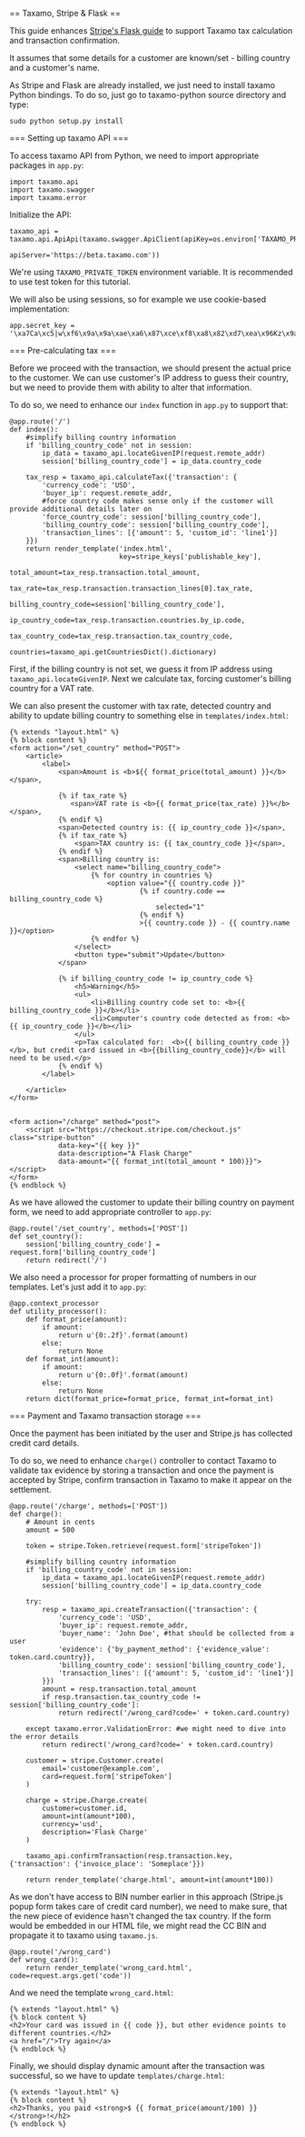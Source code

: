 == Taxamo, Stripe & Flask ==

This guide enhances [Stripe's Flask guide](https://stripe.com/docs/checkout/guides/flask) to support Taxamo tax calculation
and transaction confirmation.

It assumes that some details for a customer are known/set - billing country and a customer's name.

As Stripe and Flask are already installed, we just need to install taxamo Python bindings. 
To do so, just go to taxamo-python source directory and type:

```
sudo python setup.py install
```

=== Setting up taxamo API ===

To access taxamo API from Python, we need to import appropriate packages in `app.py`:

```
import taxamo.api
import taxamo.swagger
import taxamo.error
```

Initialize the API:

```
taxamo_api = taxamo.api.ApiApi(taxamo.swagger.ApiClient(apiKey=os.environ['TAXAMO_PRIVATE_TOKEN'],
                                                        apiServer='https://beta.taxamo.com'))
```

We're using `TAXAMO_PRIVATE_TOKEN` environment variable. It is recommended to use test token for this tutorial.

We will also be using sessions, so for example we use cookie-based implementation:

```
app.secret_key = '\xa7Ca\xc5|w\xf6\x9a\x9a\xae\xa6\x87\xce\xf8\xa8\x82\xd7\xea\x96Kz\x9a\xf4\xae'
```

=== Pre-calculating tax ===

Before we proceed with the transaction, we should present the actual price to the customer. We can use customer's IP
 address to guess their country, but we need to provide them with ability to alter that information.
 
To do so, we need to enhance our `index` function in `app.py` to support that:

```
@app.route('/')
def index():
    #simplify billing country information
    if 'billing_country_code' not in session:
        ip_data = taxamo_api.locateGivenIP(request.remote_addr)
        session['billing_country_code'] = ip_data.country_code
        
    tax_resp = taxamo_api.calculateTax({'transaction': {
        'currency_code': 'USD',
        'buyer_ip': request.remote_addr,
        #force country code makes sense only if the customer will provide additional details later on
        'force_country_code': session['billing_country_code'],
        'billing_country_code': session['billing_country_code'],
        'transaction_lines': [{'amount': 5, 'custom_id': 'line1'}]
    }})
    return render_template('index.html',
                           key=stripe_keys['publishable_key'],
                           total_amount=tax_resp.transaction.total_amount,
                           tax_rate=tax_resp.transaction.transaction_lines[0].tax_rate,
                           billing_country_code=session['billing_country_code'],
                           ip_country_code=tax_resp.transaction.countries.by_ip.code,
                           tax_country_code=tax_resp.transaction.tax_country_code,
                           countries=taxamo_api.getCountriesDict().dictionary)
```

First, if the billing country is not set, we guess it from IP address using `taxamo_api.locateGivenIP`. Next we calculate 
tax, forcing customer's billing country for a VAT rate.

We can also present the customer with tax rate, detected country and ability to update billing country to something else
in `templates/index.html`:

```
{% extends "layout.html" %}
{% block content %}
<form action="/set_country" method="POST">
    <article>
        <label>
            <span>Amount is <b>${{ format_price(total_amount) }}</b></span>,

            {% if tax_rate %}
               <span>VAT rate is <b>{{ format_price(tax_rate) }}%</b></span>,
            {% endif %}
            <span>Detected country is: {{ ip_country_code }}</span>,
            {% if tax_rate %}
                <span>TAX country is: {{ tax_country_code }}</span>,
            {% endif %}
            <span>Billing country is:
                <select name="billing_country_code">
                    {% for country in countries %}
                        <option value="{{ country.code }}"
                                {% if country.code == billing_country_code %}
                                    selected="1"
                                {% endif %}
                                >{{ country.code }} - {{ country.name }}</option>
                    {% endfor %}
                </select>
                <button type="submit">Update</button>
            </span>

            {% if billing_country_code != ip_country_code %}
                <h5>Warning</h5>
                <ul>
                    <li>Billing country code set to: <b>{{ billing_country_code }}</b></li>
                    <li>Computer's country code detected as from: <b>{{ ip_country_code }}</b></li>
                </ul>
                <p>Tax calculated for:  <b>{{ billing_country_code }}</b>, but credit card issued in <b>{{billing_country_code}}</b> will need to be used.</p>
            {% endif %}
        </label>

    </article>
</form>


<form action="/charge" method="post">
    <script src="https://checkout.stripe.com/checkout.js" class="stripe-button"
            data-key="{{ key }}"
            data-description="A Flask Charge"
            data-amount="{{ format_int(total_amount * 100)}}"></script>
</form>
{% endblock %}
```

As we have allowed the customer to update their billing country on payment form, we need to add appropriate
controller to `app.py`:

```
@app.route('/set_country', methods=['POST'])
def set_country():
    session['billing_country_code'] = request.form['billing_country_code']
    return redirect('/')
```

We also need a processor for proper formatting of numbers in our templates. Let's just add it to `app.py`:

```
@app.context_processor
def utility_processor():
    def format_price(amount):
        if amount:
            return u'{0:.2f}'.format(amount)
        else:
            return None
    def format_int(amount):
        if amount:
            return u'{0:.0f}'.format(amount)
        else:
            return None
    return dict(format_price=format_price, format_int=format_int)
```


=== Payment and Taxamo transaction storage ===

Once the payment has been initiated by the user and Stripe.js has collected credit card details.

To do so, we need to enhance `charge()` controller to contact Taxamo to validate tax evidence by storing a
transaction and once the payment is accepted by Stripe, confirm transaction in Taxamo to make it appear
on the settlement.

```
@app.route('/charge', methods=['POST'])
def charge():
    # Amount in cents
    amount = 500

    token = stripe.Token.retrieve(request.form['stripeToken'])

    #simplify billing country information
    if 'billing_country_code' not in session:
        ip_data = taxamo_api.locateGivenIP(request.remote_addr)
        session['billing_country_code'] = ip_data.country_code

    try:
        resp = taxamo_api.createTransaction({'transaction': {
            'currency_code': 'USD',
            'buyer_ip': request.remote_addr,
            'buyer_name': 'John Doe', #that should be collected from a user
            'evidence': {'by_payment_method': {'evidence_value': token.card.country}},
            'billing_country_code': session['billing_country_code'],
            'transaction_lines': [{'amount': 5, 'custom_id': 'line1'}]
        }})
        amount = resp.transaction.total_amount
        if resp.transaction.tax_country_code != session['billing_country_code']:
            return redirect('/wrong_card?code=' + token.card.country)

    except taxamo.error.ValidationError: #we might need to dive into the error details
        return redirect('/wrong_card?code=' + token.card.country)

    customer = stripe.Customer.create(
        email='customer@example.com',
        card=request.form['stripeToken']
    )

    charge = stripe.Charge.create(
        customer=customer.id,
        amount=int(amount*100),
        currency='usd',
        description='Flask Charge'
    )

    taxamo_api.confirmTransaction(resp.transaction.key, {'transaction': {'invoice_place': 'Someplace'}})

    return render_template('charge.html', amount=int(amount*100))
```

As we don't have access to BIN number earlier in this approach (Stripe.js popup form takes care of credit card number), 
we need to make sure, that the new piece of evidence hasn't changed the tax country. If the form would be embedded
in our HTML file, we might read the CC BIN and propagate it to taxamo using `taxamo.js`. 

```
@app.route('/wrong_card')
def wrong_card():
    return render_template('wrong_card.html', code=request.args.get('code'))
```

And we need the template `wrong_card.html`:

```
{% extends "layout.html" %}
{% block content %}
<h2>Your card was issued in {{ code }}, but other evidence points to different countries.</h2>
<a href="/">Try again</a>
{% endblock %}
```

Finally, we should display dynamic amount after the transaction was successful, so we have
to update `templates/charge.html`:

```
{% extends "layout.html" %}
{% block content %}
<h2>Thanks, you paid <strong>$ {{ format_price(amount/100) }}</strong>!</h2>
{% endblock %}
```
